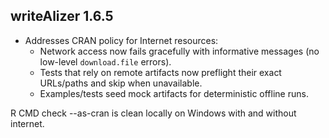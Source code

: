 ## writeAlizer 1.6.5

- Addresses CRAN policy for Internet resources:
  - Network access now fails gracefully with informative messages (no low-level `download.file` errors).
  - Tests that rely on remote artifacts now preflight their exact URLs/paths and skip when unavailable.
  - Examples/tests seed mock artifacts for deterministic offline runs.

R CMD check --as-cran is clean locally on Windows with and without internet.
